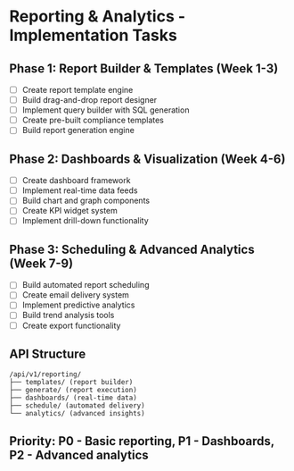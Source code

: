 # Reporting & Analytics - Implementation Tasks

## Phase 1: Report Builder & Templates (Week 1-3)
- [ ] Create report template engine
- [ ] Build drag-and-drop report designer
- [ ] Implement query builder with SQL generation
- [ ] Create pre-built compliance templates
- [ ] Build report generation engine

## Phase 2: Dashboards & Visualization (Week 4-6)
- [ ] Create dashboard framework
- [ ] Implement real-time data feeds
- [ ] Build chart and graph components
- [ ] Create KPI widget system
- [ ] Implement drill-down functionality

## Phase 3: Scheduling & Advanced Analytics (Week 7-9)
- [ ] Build automated report scheduling
- [ ] Create email delivery system
- [ ] Implement predictive analytics
- [ ] Build trend analysis tools
- [ ] Create export functionality

## API Structure
```
/api/v1/reporting/
├── templates/ (report builder)
├── generate/ (report execution)
├── dashboards/ (real-time data)
├── schedule/ (automated delivery)
└── analytics/ (advanced insights)
```

## Priority: P0 - Basic reporting, P1 - Dashboards, P2 - Advanced analytics